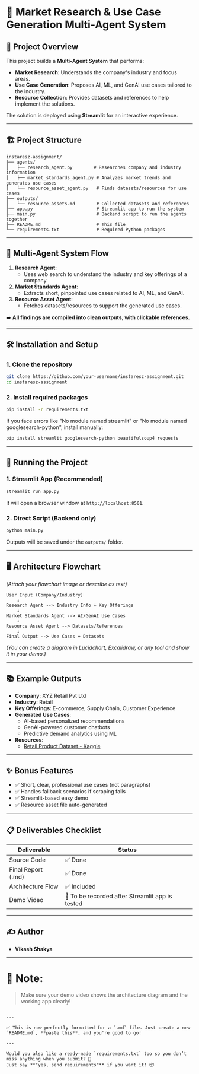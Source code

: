 # 📄 Market Research & Use Case Generation Multi-Agent System

## 🚀 Project Overview

This project builds a **Multi-Agent System** that performs:
- **Market Research**: Understands the company's industry and focus areas.
- **Use Case Generation**: Proposes AI, ML, and GenAI use cases tailored to the industry.
- **Resource Collection**: Provides datasets and references to help implement the solutions.

The solution is deployed using **Streamlit** for an interactive experience.

---

## 🏗️ Project Structure

```
instaresz-assignment/
├── agents/
│   ├── research_agent.py        # Researches company and industry information
│   ├── market_standards_agent.py # Analyzes market trends and generates use cases
│   └── resource_asset_agent.py   # Finds datasets/resources for use cases
├── outputs/
│   └── resource_assets.md        # Collected datasets and references
├── app.py                        # Streamlit app to run the system
├── main.py                       # Backend script to run the agents together
├── README.md                     # This file
└── requirements.txt              # Required Python packages
```

---

## 🧠 Multi-Agent System Flow

1. **Research Agent**:
   - Uses web search to understand the industry and key offerings of a company.
2. **Market Standards Agent**:
   - Extracts short, pinpointed use cases related to AI, ML, and GenAI.
3. **Resource Asset Agent**:
   - Fetches datasets/resources to support the generated use cases.

➡️ **All findings are compiled into clean outputs, with clickable references.**

---

## 🛠️ Installation and Setup

### 1. Clone the repository
```bash
git clone https://github.com/your-username/instaresz-assignment.git
cd instaresz-assignment
```

### 2. Install required packages
```bash
pip install -r requirements.txt
```

If you face errors like "No module named streamlit" or "No module named googlesearch-python", install manually:

```bash
pip install streamlit googlesearch-python beautifulsoup4 requests
```

---

## 🚀 Running the Project

### 1. Streamlit App (Recommended)

```bash
streamlit run app.py
```

It will open a browser window at `http://localhost:8501`.

### 2. Direct Script (Backend only)

```bash
python main.py
```

Outputs will be saved under the `outputs/` folder.

---

## 🖥️ Architecture Flowchart

*(Attach your flowchart image or describe as text)*

```
User Input (Company/Industry)
    ↓
Research Agent --> Industry Info + Key Offerings
    ↓
Market Standards Agent --> AI/GenAI Use Cases
    ↓
Resource Asset Agent --> Datasets/References
    ↓
Final Output --> Use Cases + Datasets
```

*(You can create a diagram in Lucidchart, Excalidraw, or any tool and show it in your demo.)*

---

## 📚 Example Outputs

- **Company**: XYZ Retail Pvt Ltd
- **Industry**: Retail
- **Key Offerings**: E-commerce, Supply Chain, Customer Experience
- **Generated Use Cases**:
  - AI-based personalized recommendations
  - GenAI-powered customer chatbots
  - Predictive demand analytics using ML
- **Resources**:
  - [Retail Product Dataset - Kaggle](https://www.kaggle.com/)

---

## ✨ Bonus Features

- ✅ Short, clear, professional use cases (not paragraphs)
- ✅ Handles fallback scenarios if scraping fails
- ✅ Streamlit-based easy demo
- ✅ Resource asset file auto-generated

---

## 📋 Deliverables Checklist

| Deliverable        | Status |
|--------------------|--------|
| Source Code        | ✅ Done |
| Final Report (.md) | ✅ Done |
| Architecture Flow  | ✅ Included |
| Demo Video         | 🎥 To be recorded after Streamlit app is tested |

---

## ✍️ Author

- **Vikash Shakya**  

---

# 📢 Note:

> Make sure your demo video shows the architecture diagram and the working app clearly!
```

---

✅ This is now perfectly formatted for a `.md` file. Just create a new `README.md`, **paste this**, and you're good to go!

---
  
Would you also like a ready-made `requirements.txt` too so you don’t miss anything when you submit? 🚀  
Just say **"yes, send requirements"** if you want it! 📦
